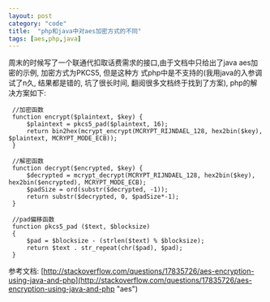 ```yaml
---
layout: post
category: "code"
title:  "php和java中对aes加密方式的不同"
tags: [aes,php,java]
---
```

  
  
周末的时候写了一个联通代扣取话费需求的接口,由于文档中只给出了java aes加密的示例, 加密方式为PKCS5, 但是这种方
式php中是不支持的(我用java的入参调试了n久, 结果都是错的, 坑了很长时间, 翻阅很多文档终于找到了方案), php的解决方案如下:
    
```
 //加密函数
 function encrypt($plaintext, $key) {
     $plaintext = pkcs5_pad($plaintext, 16);
     return bin2hex(mcrypt_encrypt(MCRYPT_RIJNDAEL_128, hex2bin($key), $plaintext, MCRYPT_MODE_ECB));
 }
 
 //解密函数
 function decrypt($encrypted, $key) {
     $decrypted = mcrypt_decrypt(MCRYPT_RIJNDAEL_128, hex2bin($key), hex2bin($encrypted), MCRYPT_MODE_ECB);
     $padSize = ord(substr($decrypted, -1));
     return substr($decrypted, 0, $padSize*-1);
 }
 
 //pad偏移函数
 function pkcs5_pad ($text, $blocksize)
 {
     $pad = $blocksize - (strlen($text) % $blocksize);
     return $text . str_repeat(chr($pad), $pad);
 }
```
    
参考文档: [http://stackoverflow.com/questions/17835726/aes-encryption-using-java-and-php](http://stackoverflow.com/questions/17835726/aes-encryption-using-java-and-php "aes")
    
    



